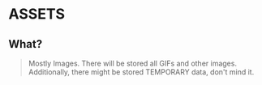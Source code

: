 # ASSETS
## What?
> Mostly Images. There will be stored all GIFs and other images.
> Additionally, there might be stored TEMPORARY data, don't mind it.
